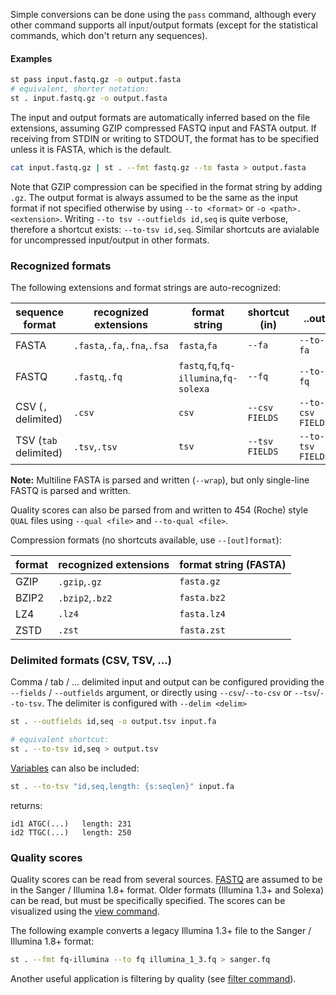 Simple conversions can be done using the `pass` command, although every
other command supports all input/output formats (except for the statistical
commands, which don't return any sequences).

#### Examples

```bash
st pass input.fastq.gz -o output.fasta
# equivalent, shorter notation:
st . input.fastq.gz -o output.fasta
```
The input and output formats are automatically inferred based on the file
extensions, assuming GZIP compressed FASTQ input and FASTA output.
If receiving from STDIN or writing to STDOUT, the format has to be
specified unless it is FASTA, which is the default.

```bash
cat input.fastq.gz | st . --fmt fastq.gz --to fasta > output.fasta
```
Note that GZIP compression can be specified in the format string by adding
`.gz`.
The output format is always assumed to be the same as the input format
if not specified otherwise by using `--to <format>` or `-o <path>.<extension>`.
Writing `--to tsv --outfields id,seq` is quite verbose, therefore
a shortcut exists: `--to-tsv id,seq`. Similar shortcuts are avialable for uncompressed
input/output in other formats.


### Recognized formats

The following extensions and format strings are auto-recognized:

sequence format      | recognized extensions | format string | shortcut (in) | ..out
-------------------- | --------------------- | ------------- | ------------- | ----------
FASTA                |  `.fasta`,`.fa`,`.fna`,`.fsa`| `fasta`,`fa`| `--fa`        | `--to-fa`
FASTQ                |  `.fastq`,`.fq`       | `fastq`,`fq`,`fq-illumina`,`fq-solexa`| `--fq`        | `--to-fq`
CSV (`,` delimited)  |  `.csv`               | `csv`         | `--csv FIELDS`| `--to-csv FIELDS`
TSV (`tab` delimited)|  `.tsv`,`.tsv`        | `tsv`         | `--tsv FIELDS`| `--to-tsv FIELDS `

**Note:** Multiline FASTA is parsed and written (`--wrap`), but only single-line
FASTQ is parsed and written.

Quality scores can also be parsed from and written to 454 (Roche) style `QUAL`
files using `--qual <file>` and `--to-qual <file>`.

Compression formats (no shortcuts available, use `--[out]format`):

format       | recognized extensions | format string (FASTA)
------------ | --------------------- | ---------------------
GZIP         |  `.gzip`,`.gz`        | `fasta.gz`
BZIP2        |  `.bzip2`,`.bz2`      | `fasta.bz2`
LZ4          |  `.lz4`               | `fasta.lz4`
ZSTD         |  `.zst`               | `fasta.zst`

### Delimited formats (CSV, TSV, ...)

Comma / tab / ... delimited input and output can be configured providing the
`--fields` / `--outfields` argument, or directly using `--csv`/`--to-csv`
or `--tsv`/`--to-tsv`. The delimiter is configured with `--delim <delim>`

```bash
st . --outfields id,seq -o output.tsv input.fa

# equivalent shortcut:
st . --to-tsv id,seq > output.tsv
```

[Variables](variables) can also be included:

```bash
st . --to-tsv "id,seq,length: {s:seqlen}" input.fa
```

returns:

```
id1	ATGC(...)	length: 231
id2	TTGC(...)	length: 250
```

### Quality scores

Quality scores can be read from several sources.
[FASTQ](https://en.wikipedia.org/wiki/FASTQ_format) are assumed to be
in the Sanger / Illumina 1.8+ format. Older formats (Illumina 1.3+ and Solexa)
can be read, but must be specifically specified. The scores can be
visualized using the [view command](view).

The following example converts a legacy Illumina 1.3+ file to the Sanger /
Illumina 1.8+ format:

```bash
st . --fmt fq-illumina --to fq illumina_1_3.fq > sanger.fq
```
Another useful application is filtering by quality (see [filter command](filter#quality-filtering)).
